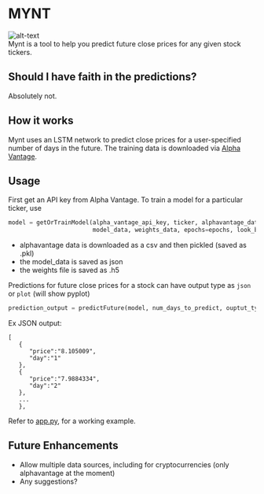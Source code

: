 # MYNT
![alt-text](https://img.shields.io/hexpm/l/plug.svg)  
Mynt is a tool to help you predict future close prices for any given stock tickers.

## Should I have faith in the predictions?
Absolutely not. 

## How it works
Mynt uses an LSTM network to predict close prices for a user-specified number of days in the future. The training data is downloaded via [Alpha Vantage](https://www.alphavantage.co/).

## Usage
First get an API key from Alpha Vantage. 
To train a model for a  particular ticker, use
``` python
model = getOrTrainModel(alpha_vantage_api_key, ticker, alphavantage_data,
						model_data, weights_data, epochs=epochs, look_back=look_back)
```
- alphavantage data is downloaded as a csv and then pickled (saved as .pkl)
- the model_data is saved as json
- the weights file is saved as .h5

Predictions for future close prices for a stock can have output type as `json` or `plot` (will show pyplot)  
```python
prediction_output = predictFuture(model, num_days_to_predict, ouptut_type)
```
Ex JSON output:
```
[
   {
      "price":"8.105009",
      "day":"1"
   },
   {
      "price":"7.9884334",
      "day":"2"
   },
   ...
   },
```
Refer to [app.py](https://github.com/driemworks/mynt/blob/master/examples/app.py), for a working example.

## Future Enhancements
- Allow multiple data sources, including for cryptocurrencies (only alphavantage at the moment)
- Any suggestions? 
  
